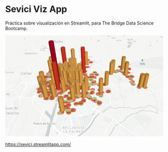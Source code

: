 # Sevici Viz App
Práctica sobre visualización en Streamlit, para The Bridge Data Science Bootcamp.

![Gotchiball game](lolmap.png)

https://sevici.streamlitapp.com/
